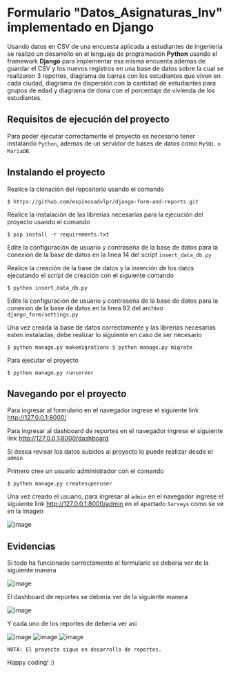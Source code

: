 # Formulario **"Datos_Asignaturas_Inv"** implementado en Django

Usando datos en CSV de una encuesta aplicada a estudiantes de ingenieria se realizo un desarrollo en el lenguaje de programación **Python** usando el framework **Django** para implementar esa misma encuenta ademas de guardar el CSV y los nuevos registros en una base de datos sobre la cual se realizaron 3 reportes, diagrama de barras con los estudiantes que viven en cada ciudad, diagrama de dispersión con la cantidad de estudiantes para grupos de edad y diagrama de dona con el porcentaje de vivienda de los estudiantes.

## Requisitos de ejecución del proyecto

Para poder ejecutar correctamente el proyecto es necesario tener instalando `Python`, ademas de un servidor de bases de datos como `MySQL o MariaDB`.


## Instalando el proyecto

Realice la clonación del repositorio usando el comando

`
$ https://github.com/espinosadvlpr/django-form-and-reports.git
`

Realice la instalación de las librerias necesarias para la ejecución del proyecto usando el comando

`
$ pip install -r requirements.txt
`

Edite la configuración de usuario y contraseña de la base de datos para la conexion de la base de datos en la linea 14 del script `insert_data_db.py`

Realice la creación de la base de datos y la inserción de los datos ejecutando el script de creación con el siguiente comando

`
$ python insert_data_db.py
`

Edite la configuración de usuario y contraseña de la base de datos para la conexion de la base de datos en la linea 82 del archivo `django_form/settings.py`

Una vez creada la base de datos correctamente y las librerias necesarias esten instaladas, debe realizar lo siguiente en caso de ser necesario

`
$ python manage.py makemigrations
$ python manage.py migrate
`

Para ejecutar el proyecto

`
$ python manage.py runserver
`

## Navegando por el proyecto

Para ingresar al formulario en el navegador ingrese el siguiente link <http://127.0.0.1:8000/>

Para ingresar al dashboard de reportes en el navegador ingrese el siguiente link <http://127.0.0.1:8000/dashboard>

Si desea revisar los datos subidos al proyecto lo puede realizar desde el `admin`

Primero cree un usuario administrador con el comando

`
$ python manage.py createsuperuser
`

Una vez creado el usuario, para ingresar al `admin` en el navegador ingrese el siguiente link <http://127.0.0.1:8000/admin> en el apartado `Surveys` como se ve en la imagen

![image](https://user-images.githubusercontent.com/38819699/184517885-8309db88-6c2c-44ee-8bd5-b9cf156ddaab.png)

## Evidencias

Si todo ha funcionado correctamente el formulario se deberia ver de la siguiente manera

![image](https://user-images.githubusercontent.com/38819699/184517903-de107c6a-8b0b-415e-8989-1e8259a4ca89.png)

El dashboard de reportes se deberia ver de la siguiente manera

![image](https://user-images.githubusercontent.com/38819699/184517914-f844f4ae-669f-4f3c-ad2c-f978b7f3f311.png)

Y cada uno de los reportes de deberia ver asi

![image](https://user-images.githubusercontent.com/38819699/184517917-17fb2960-3462-4e58-98d9-c61e3ca38bfd.png)
![image](https://user-images.githubusercontent.com/38819699/184517920-868c5ce9-e75f-4279-9915-ae92e652e1cf.png)
![image](https://user-images.githubusercontent.com/38819699/184517923-67a08b04-bcab-4180-be52-4704cc13d34a.png)

`
NOTA: El proyecto sigue en desarrollo de reportes.
`

Happy coding! :)
